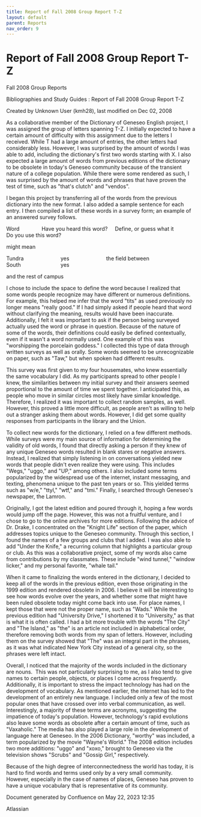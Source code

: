 ```yaml
---
title: Report of Fall 2008 Group Report T-Z
layout: default
parent: Reports
nav_order: 9
---
```


# Report of Fall 2008 Group Report T-Z

Fall 2008 Group Reports

Bibliographies and Study Guides : Report of Fall 2008 Group Report T-Z

Created by  Unknown User (kmh28), last modified on Dec 02, 2008

As a collaborative member of the Dictionary of Geneseo English project, I was assigned the group of letters spanning T-Z. I initially expected to have a certain amount of difficulty with this assignment due to the letters I received. While T had a large amount of entries, the other letters had considerably less. However, I was surprised by the amount of words I was able to add, including the dictionary's first two words starting with X. I also expected a large amount of words from previous editions of the dictionary to be obsolete in today's Geneseo community because of the transient nature of a college population. While there were some rendered as such, I was surprised by the amount of words and phrases that have proven the test of time, such as &quot;that's clutch&quot; and &quot;vendos&quot;.

I began this project by transferring all of the words from the previous dictionary into the new format. I also added a sample sentence for each entry. I then compiled a list of these words in a survey form; an example of an answered survey follows. 

Word               Have you heard this word?     Define, or guess what it          Do you use this word?           

might mean                               

Tundra                         yes                         the field between South                           yes

and the rest of campus   

I chose to include the space to define the word because I realized that some words people recognize may have different or numerous definitions. For example, this helped me infer that the word &quot;tits&quot; as used previously no longer means &quot;really good.&quot; If I had simply asked if people heard that word without clarifying the meaning, results would have been inaccurate. Additionally, I felt it was important to ask if the person being surveyed actually used the word or phrase in question. Because of the nature of some of the words, their definitions could easily be defined contextually, even if it wasn't a word normally used. One example of this was &quot;worshipping the porcelain goddess.&quot; I collected this type of data through written surveys as well as orally. Some words seemed to be unrecognizable on paper, such as &quot;Taw,&quot; but when spoken had different results. 

This survey was first given to my four housemates, who knew essentially the same vocabulary I did. As my participants spread to other people I knew, the similarities between my initial survey and their answers seemed proportional to the amount of time we spent together. I anticipated this, as people who move in similar circles most likely have similar knowledge. Therefore, I realized it was important to collect random samples, as well. However, this proved a little more difficult, as people aren't as willing to help out a stranger asking them about words. However, I did get some quality responses from participants in the library and the Union.

To collect new words for the dictionary, I relied on a few different methods. While surveys were my main source of information for determining the validity of old words, I found that directly asking a person if they knew of any unique Geneseo words resulted in blank stares or negative answers. Instead, I realized that simply listening in on conversations yielded new words that people didn't even realize they were using. This includes &quot;Wegs,&quot; &quot;uggo,&quot; and &quot;UP,&quot; among others. I also included some terms popularized by the widespread use of the internet, instant messaging, and texting, phenomena unique to the past ten years or so. This yielded terms such as &quot;w/e,&quot; &quot;ttyl,&quot; &quot;wtf,&quot; and &quot;tmi.&quot; Finally, I searched through Geneseo's newspaper, the Lamron.

Originally, I got the latest edition and poured through it, hoping a few words would jump off the page. However, this was not a fruitful venture, and I chose to go to the online archives for more editions. Following the advice of Dr. Drake, I concentrated on the &quot;Knight Life&quot; section of the paper, which addresses topics unique to the Geneseo community. Through this section, I found the names of a few groups and clubs that I added. I was also able to add &quot;Under the Knife,&quot; a recurring column that highlights a particular group or club. As this was a collaborative project, some of my words also came from contributions by my classmates. These include &quot;wind tunnel,&quot; &quot;window licker,&quot; and my personal favorite, &quot;whale tail.&quot;

When it came to finalizing the words entered in the dictionary, I decided to keep all of the words in the previous edition, even those originating in the 1999 edition and rendered obsolete in 2006. I believe it will be interesting to see how words evolve over the years, and whether some that might have been ruled obsolete today might come back into use. For place names, I kept those that were not the proper name, such as &quot;Wads.&quot; While the previous edition had &quot;University Drive,&quot; I shortened it to &quot;University,&quot; as that is what it is often called. I had a bit more trouble with the words &quot;The City&quot; and &quot;The Island,&quot; as &quot;the&quot; is an article not included in alphabetical order, therefore removing both words from my span of letters. However, including them on the survey showed that &quot;The&quot; was an integral part in the phrases, as it was what indicated New York City instead of a general city, so the phrases were left intact.

Overall, I noticed that the majority of the words included in the dictionary are nouns.  This was not particularly surprising to me, as I also tend to give names to certain people, objects, or places I come across frequently. Additionally, it is important to stress the impact technology has had on the development of vocabulary. As mentioned earlier, the internet has led to the development of an entirely new language. I included only a few of the most popular ones that have crossed over into verbal communication, as well. Interestingly, a majority of these terms are acronyms, suggesting the impatience of today's population. However, technology's rapid evolutions also leave some words as obsolete after a certain amount of time, such as &quot;Vaxaholic.&quot; The media has also played a large role in the development of language here at Geneseo. In the 2006 Dictionary, &quot;worthy&quot; was included, a term popularized by the movie &quot;Wayne's World.&quot; The 2008 edition includes two more additions: &quot;uggo&quot; and &quot;xoxo,&quot; brought to Geneseo via the television shows &quot;Scrubs&quot; and &quot;Gossip Girl,&quot; respectively. 

Because of the high degree of interconnectedness the world has today, it is hard to find words and terms used only by a very small community. However, especially in the case of names of places, Geneseo has proven to have a unique vocabulary that is representative of its community.

Document generated by Confluence on May 22, 2023 12:35

Atlassian
